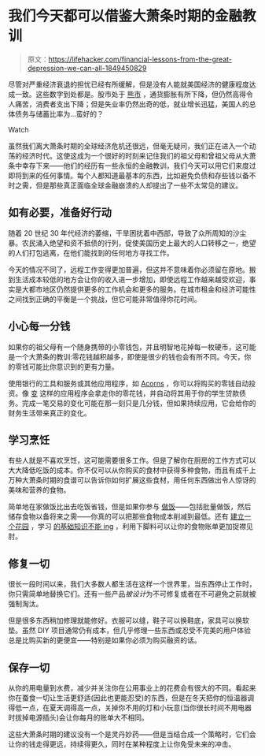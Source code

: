 # 我们今天都可以借鉴大萧条时期的金融教训

> 原文：<https://lifehacker.com/financial-lessons-from-the-great-depression-we-can-all-1849450829>

尽管对严重经济衰退的担忧已经有所缓解，但是没有人能就美国经济的健康程度达成一致。这些数字到处都是。股市处于 [熊市](https://lifehacker.com/8-of-the-most-consequential-bear-markets-in-u-s-histor-1849068363) ，通货膨胀有所下降，但仍然高得令人痛苦，消费者支出下降；但是失业率仍然出奇的低，就业增长迅猛，美国人的总体债务与储蓄比率为...蛮好的？

Watch

虽然我们离大萧条时期的全球经济危机还很远，但毫无疑问，我们正在进入一个动荡的经济时代。这使这成为一个很好的时刻来记住我们的祖父母和曾祖父母从大萧条中幸存下来——他们的经历有一些永恒的金融教训，我们今天可以用它们来度过即将到来的任何事情。每个人都知道最基本的东西，比如避免负债和存些钱以备不时之需，但是那些真正面临全球金融崩溃的人却提出了一些不太常见的建议。

## 如有必要，准备好行动

随着 20 世纪 30 年代经济的萎缩，干旱困扰着中西部，导致了众所周知的沙尘暴。农民涌入绝望和资不抵债的行列，促使美国历史上最大的人口转移之一，绝望的人们打包逃离，在他们能找到的任何地方寻找工作。

今天的情况不同了，远程工作变得更加普遍，但这并不意味着你必须留在原地。搬到生活成本较低的地方会让你的收入进一步增加，即使远程工作越来越受欢迎，事实是大都市地区仍然提供更多的工作机会和更多的服务。在城市租金和经济可能性之间找到正确的平衡是一个挑战，但它可能非常值得你花时间。

## 小心每一分钱

如果你的祖父母有一个随身携带的小零钱包，并且明智地花掉每一枚硬币，这可能是一个大萧条的教训:零花钱越积越多，即使是很少的钱也会有所不同。今天，你的零钱可能比你意识到的更有力量。

使用银行的工具和服务或其他应用程序，如 [Acorns](https://www.acorns.com/) ，你可以将购买的零钱自动投资。像 [变](https://www.gochanged.com/text-me-the-app?_branch_match_id=1090978787215955617&_branch_referrer=H4sIAAAAAAAAA8soKSkottLXT85IzEtPTdFLLCjQy8nMy9YPci3zdC0PNnEGAHNZ4n8iAAAA) 这样的应用程序会拿走你的零花钱，并自动将其用于你的学生贷款债务。完成一笔交易的变化可能在那一刻只是几分钱，但如果持续应用，它会给你的财务生活带来真正的变化。

## 学习烹饪

有些人就是不喜欢烹饪，这可能需要很多工作。但是了解你在厨房的工作方式可以大大降低吃饭的成本。你不仅可以从你购买的食材中获得多种食物，而且有成千上万种大萧条时期的食谱可以告诉你如何扩展这些食材，用任何东西做出令人惊讶的美味和营养的食物。

简单地在家做饭比出去吃饭省钱，但是如果你参与 [做饭](https://lifehacker.com/the-real-key-to-meal-prep-is-freezing-everything-1830778739)——包括批量做饭，然后储存食物以备将来之需——你真的可以把那些食物成本削减到最低。还有 [建立一个花园](https://lifehacker.com/how-much-garden-you-would-need-to-100-survive-on-1848829190) ，学习 [的基础知识不能 ing](https://www.realsimple.com/food-recipes/cooking-tips-techniques/canning-basics) ，利用下脚料可以让你的食物账单更加捉襟见肘。

## 修复一切

很长一段时间以来，我们大多数人都生活在这样一个世界里，当东西停止工作时，你只需简单地替换它们。还有一些产品*被设计*为不可修复或者在不可避免之前就被强制淘汰。

但是很多东西稍加修理就能修好。衣服可以缝，鞋子可以换鞋底，家具可以换软垫。虽然 DIY 项目通常仍有成本，但几乎修理一些东西或忍受不完美的用户体验总是比购买新的更便宜——特别是如果你必须为购买融资的话。

## 保存一切

从你的用电量到水费，减少并关注你在公用事业上的花费会有很大的不同。看起来你在蚕食一切让生活更舒适(因此也更能忍受)的东西，但是在冬天把你的恒温器调得低一点，在夏天调得高一点，关掉你不用的灯和小玩意(当你很长时间不用电器时拔掉电源插头)会让你每月的账单大不相同。

这些大萧条时期的建议没有一个是灵丹妙药——但是当结合成一个策略时，它们会让你的钱走得更远，持续得更久，同时在某种程度上让你免受未来的冲击。